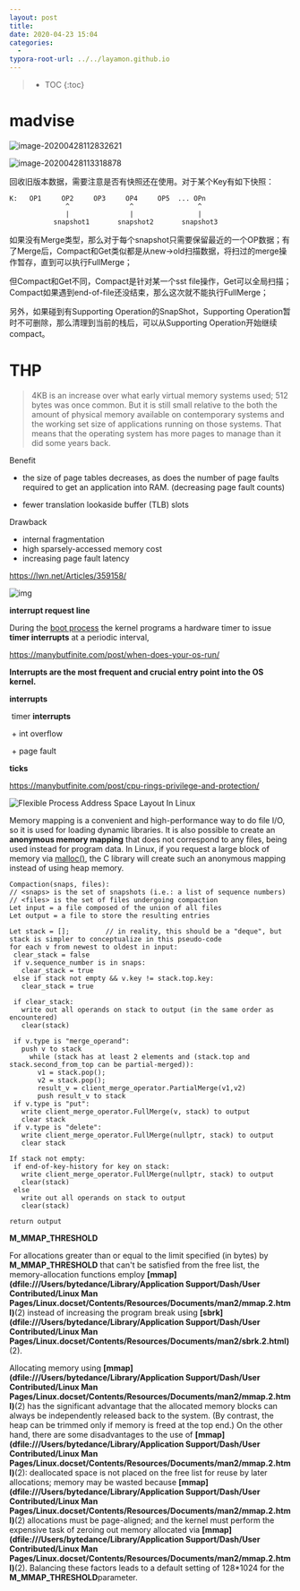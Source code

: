 ```yaml
---
layout: post
title: 
date: 2020-04-23 15:04
categories:
  -
typora-root-url: ../../layamon.github.io
---
```

> * TOC
{:toc}



# madvise

![image-20200428112832621](/image/lsm-tree/image-20200428112832621.png)



![image-20200428113318878](/image/lsm-tree/wasted-space.png)





回收旧版本数据，需要注意是否有快照还在使用。对于某个Key有如下快照：

```
K:   OP1     OP2     OP3     OP4     OP5  ... OPn
              ^               ^                ^
              |               |                |
           snapshot1       snapshot2       snapshot3
```

如果没有Merge类型，那么对于每个snapshot只需要保留最近的一个OP数据；有了Merge后，Compact和Get类似都是从new->old扫描数据，将扫过的merge操作暂存，直到可以执行FullMerge；

但Compact和Get不同，Compact是针对某一个sst file操作，Get可以全局扫描；Compact如果遇到end-of-file还没结束，那么这次就不能执行FullMerge；

另外，如果碰到有Supporting Operation的SnapShot，Supporting Operation暂时不可删除，那么清理到当前的栈后，可以从Supporting Operation开始继续compact。



# THP

> 4KB is an increase over what early virtual memory systems used; 512 bytes was once common. But it is still small relative to the both the amount of physical memory available on contemporary systems and the working set size of applications running on those systems. That means that the operating system has more pages to manage than it did some years back.

Benefit

+ the size of page tables decreases, as does the number of page faults required to get an application into RAM.  (decreasing page fault counts)

+ fewer translation lookaside buffer (TLB) slots

Drawback

+ internal fragmentation
+ high sparsely-accessed memory cost
+ increasing page fault latency





https://lwn.net/Articles/359158/

![img](/image/cpu/northbridge.png)



**interrupt request line**

 During the [boot process](https://manybutfinite.com/post/kernel-boot-process) the kernel programs a hardware timer to issue **timer interrupts** at a periodic interval,

https://manybutfinite.com/post/when-does-your-os-run/

**Interrupts are the most frequent and crucial entry point into the OS kernel.**

**interrupts**

​	timer **interrupts**

​	+ int overflow

​	+ page fault

**ticks**





https://manybutfinite.com/post/cpu-rings-privilege-and-protection/





![Flexible Process Address Space Layout In Linux](/image/cpu/linuxFlexibleAddressSpaceLayout.png)



Memory mapping is a convenient and high-performance way to do file I/O, so it is used for loading dynamic libraries. It is also possible to create an **anonymous memory mapping** that does not correspond to any files, being used instead for program data. In Linux, if you request a large block of memory via [malloc()](http://www.kernel.org/doc/man-pages/online/pages/man3/malloc.3.html), the C library will create such an anonymous mapping instead of using heap memory.

```
Compaction(snaps, files):
// <snaps> is the set of snapshots (i.e.: a list of sequence numbers)
// <files> is the set of files undergoing compaction
Let input = a file composed of the union of all files
Let output = a file to store the resulting entries

Let stack = [];			// in reality, this should be a "deque", but stack is simpler to conceptualize in this pseudo-code
for each v from newest to oldest in input:
 clear_stack = false
 if v.sequence_number is in snaps:
   clear_stack = true
 else if stack not empty && v.key != stack.top.key:
   clear_stack = true

 if clear_stack:
   write out all operands on stack to output (in the same order as encountered)
   clear(stack)

 if v.type is "merge_operand":
   push v to stack
     while (stack has at least 2 elements and (stack.top and stack.second_from_top can be partial-merged)):
       v1 = stack.pop();
       v2 = stack.pop();
       result_v = client_merge_operator.PartialMerge(v1,v2)
       push result_v to stack
 if v.type is "put":
   write client_merge_operator.FullMerge(v, stack) to output
   clear stack
 if v.type is "delete":
   write client_merge_operator.FullMerge(nullptr, stack) to output
   clear stack

If stack not empty:
 if end-of-key-history for key on stack:
   write client_merge_operator.FullMerge(nullptr, stack) to output
   clear(stack)
 else
   write out all operands on stack to output
   clear(stack)

return output
```





**M_MMAP_THRESHOLD**

For allocations greater than or equal to the limit specified (in bytes) by **M_MMAP_THRESHOLD** that can't be satisfied from the free list, the memory-allocation functions employ **[mmap](dfile:///Users/bytedance/Library/Application Support/Dash/User Contributed/Linux Man Pages/Linux.docset/Contents/Resources/Documents/man2/mmap.2.html)**(2) instead of increasing the program break using **[sbrk](dfile:///Users/bytedance/Library/Application Support/Dash/User Contributed/Linux Man Pages/Linux.docset/Contents/Resources/Documents/man2/sbrk.2.html)**(2).



Allocating memory using **[mmap](dfile:///Users/bytedance/Library/Application Support/Dash/User Contributed/Linux Man Pages/Linux.docset/Contents/Resources/Documents/man2/mmap.2.html)**(2) has the significant advantage that the allocated memory blocks can always be independently released back to the system. (By contrast, the heap can be trimmed only if memory is freed at the top end.) On the other hand, there are some disadvantages to the use of **[mmap](dfile:///Users/bytedance/Library/Application Support/Dash/User Contributed/Linux Man Pages/Linux.docset/Contents/Resources/Documents/man2/mmap.2.html)**(2): deallocated space is not placed on the free list for reuse by later allocations; memory may be wasted because **[mmap](dfile:///Users/bytedance/Library/Application Support/Dash/User Contributed/Linux Man Pages/Linux.docset/Contents/Resources/Documents/man2/mmap.2.html)**(2) allocations must be page-aligned; and the kernel must perform the expensive task of zeroing out memory allocated via **[mmap](dfile:///Users/bytedance/Library/Application Support/Dash/User Contributed/Linux Man Pages/Linux.docset/Contents/Resources/Documents/man2/mmap.2.html)**(2). Balancing these factors leads to a default setting of 128*1024 for the **M_MMAP_THRESHOLD**parameter.